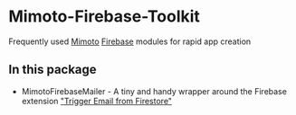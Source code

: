 # Mimoto-Firebase-Toolkit

Frequently used [Mimoto](https://thesocialcode.com/mimoto) [Firebase](https://firebase.google.com/) modules for rapid app creation

## In this package

- MimotoFirebaseMailer - A tiny and handy wrapper around the Firebase extension ["Trigger Email from Firestore"](https://extensions.dev/extensions/firebase/firestore-send-email)
